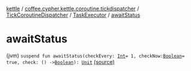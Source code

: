 [kettle](../../../index.md) / [coffee.cypher.kettle.coroutine.tickdispatcher](../../index.md) / [TickCoroutineDispatcher](../index.md) / [TaskExecutor](index.md) / [awaitStatus](./await-status.md)

# awaitStatus

(jvm) `suspend fun awaitStatus(checkEvery: `[`Int`](https://kotlinlang.org/api/latest/jvm/stdlib/kotlin/-int/index.html)` = 1, checkNow: `[`Boolean`](https://kotlinlang.org/api/latest/jvm/stdlib/kotlin/-boolean/index.html)` = true, check: () -> `[`Boolean`](https://kotlinlang.org/api/latest/jvm/stdlib/kotlin/-boolean/index.html)`): `[`Unit`](https://kotlinlang.org/api/latest/jvm/stdlib/kotlin/-unit/index.html) [(source)](https://github.com/Cypher121/kettle/blob/master/src/main/kotlin/coffee/cypher/kettle/coroutine/tickdispatcher/TickCoroutineDispatcher.kt#L106)